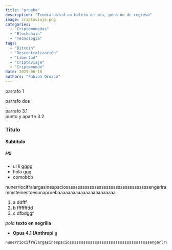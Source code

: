```yaml
---
title: "prueba"
description: "Tendrá usted un boleto de ida, pero no de regreso"
image: criptoviaje.png
categories:
  - "Criptomonedas"
  - "Blockchain"
  - "Tecnología"
tags:
  - "Bitcoin"
  - "Descentralización"
  - "Libertad"
  - "Criptoviaje"
  - "Criptomundo"
date: 2025-06-10
authors: "Fabian Orozco"
---
```


parrafo 1  

parrafo dos  

parrafo 3.1  
punto y aparte 3.2  


### Titulo

#### Subtitulo

##### H5

- ul li   gggg
- hola ggg
- comobbb

nunerriocifralargasinespaciosssssssssssssssssssssssssssssssssssengerlrammsteinestoesunapruebaaaaaaaaaaaaaaaaaaaaaaa

1. a  ddfff
2. b  fffffffdd
3. c  dfbdggf

*pola* 
**texto en negrilla**
- **Opus 4.1 (Anthropi**
[a](https://ejemplo.com)

```bash
nunerriocifralargasinespaciosssssssssssssssssssssssssssssssssssengerlrammsteinestoesunapruebaaaaaaaaaaaaaaaaaaaaaaa
